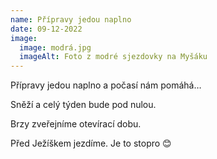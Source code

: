 ```yaml
---
name: Přípravy jedou naplno
date: 09-12-2022
image:
  image: modrá.jpg
  imageAlt: Foto z modré sjezdovky na Myšáku
---
```

Přípravy jedou naplno a počasí nám pomáhá…

Sněží a celý týden bude pod nulou.

Brzy zveřejníme otevírací dobu.

Před Ježíškem jezdíme. Je to stopro 😊